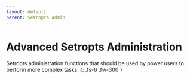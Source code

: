 ```yaml
---
layout: default
parent: Setropts Admin
---
```


# Advanced Setropts Administration

Setropts administration functions that should be used by power users to perform more complex tasks.
{: .fs-6 .fw-300 }
